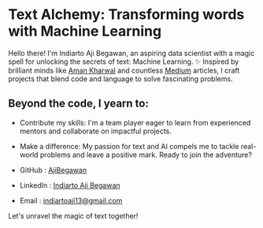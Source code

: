 # Text Alchemy: Transforming words with Machine Learning

Hello there!  I'm Indiarto Aji Begawan, an aspiring data scientist with a magic spell for unlocking the secrets of text: Machine Learning. ✨ Inspired by brilliant minds like [Aman Kharwal](https://thecleverprogrammer.com/) and countless [Medium](https://medium.com/) articles, I craft projects that blend code and language to solve fascinating problems.

## Beyond the code, I yearn to:

- Contribute my skills: I'm a team player eager to learn from experienced mentors and collaborate on impactful projects.
- Make a difference: My passion for text and AI compels me to tackle real-world problems and leave a positive mark.
Ready to join the adventure?

- GitHub : [AjiBegawan](https://github.com/AjiBegawan)
- LinkedIn : [Indiarto Aji Begawan](https://www.linkedin.com/in/indiartoajib/)
- Email : indiartoaji13@gmail.com

Let's unravel the magic of text together!
